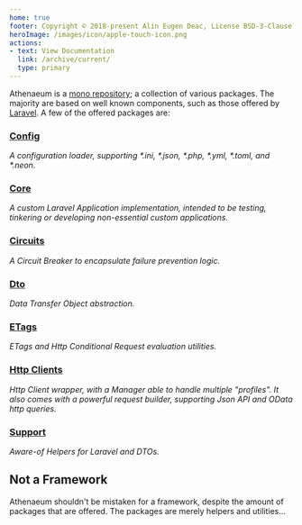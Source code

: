 ```yaml
---
home: true
footer: Copyright © 2018-present Alin Eugen Deac, License BSD-3-Clause
heroImage: /images/icon/apple-touch-icon.png
actions:
- text: View Documentation
  link: /archive/current/
  type: primary
---
```


Athenaeum is a [mono repository](https://en.wikipedia.org/wiki/Monorepo); a collection of various packages.
The majority are based on well known components, such as those offered by [Laravel](https://laravel.com/).
A few of the offered packages are:

### [Config](archive/current/config)

_A configuration loader, supporting *.ini, *.json, *.php, *.yml, *.toml, and *.neon._

### [Core](archive/current/core)

_A custom Laravel Application implementation, intended to be testing, tinkering or developing non-essential custom applications._

### [Circuits](archive/current/circuits)

_A Circuit Breaker to encapsulate failure prevention logic._

### [Dto](archive/current/dto)

_Data Transfer Object abstraction._

### [ETags](archive/current/etags)

_ETags and Http Conditional Request evaluation utilities._

### [Http Clients](archive/current/http/clients)

_Http Client wrapper, with a Manager able to handle multiple "profiles". It also comes with a powerful request builder, supporting Json API and OData http queries._

### [Support](archive/current/support)

_Aware-of Helpers for Laravel and DTOs._

## Not a Framework

Athenaeum shouldn't be mistaken for a framework, despite the amount of packages that are offered.
The packages are merely helpers and utilities...
